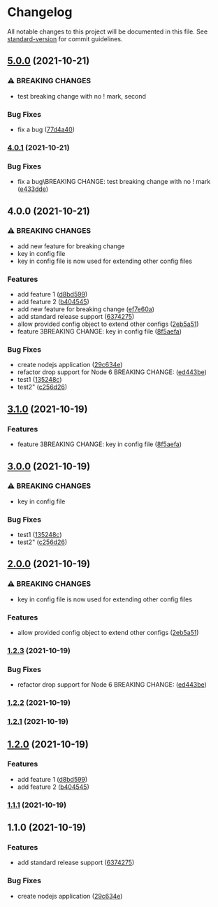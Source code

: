 # Changelog

All notable changes to this project will be documented in this file. See [standard-version](https://github.com/conventional-changelog/standard-version) for commit guidelines.

## [5.0.0](https://github.com/mingerlin/auto-changelog/compare/v4.0.1...v5.0.0) (2021-10-21)

### ⚠ BREAKING CHANGES

- test breaking change with no ! mark, second

### Bug Fixes

- fix a bug ([77d4a40](https://github.com/mingerlin/auto-changelog/commit/77d4a40d7a9e3f2d46967c2b6c92aaf93b5a3cc7))

### [4.0.1](https://github.com/mingerlin/auto-changelog/compare/v4.0.0...v4.0.1) (2021-10-21)

### Bug Fixes

- fix a bug\BREAKING CHANGE: test breaking change with no ! mark ([e433dde](https://github.com/mingerlin/auto-changelog/commit/e433dde37d5c6f92511568deb9e9aed06e570513))

## 4.0.0 (2021-10-21)

### ⚠ BREAKING CHANGES

- add new feature for breaking change
- key in config file
- key in config file is now used for extending other config files

### Features

- add feature 1 ([d8bd599](https://github.com/mingerlin/auto-changelog/commit/d8bd599b8cc016ed32604c4dcf56765778a5b8e2))
- add feature 2 ([b404545](https://github.com/mingerlin/auto-changelog/commit/b404545b17e387a67320debd1519590843acd9f5))
- add new feature for breaking change ([ef7e60a](https://github.com/mingerlin/auto-changelog/commit/ef7e60a77ea18bb7636cd23e387a8e5c476afe31))
- add standard release support ([6374275](https://github.com/mingerlin/auto-changelog/commit/6374275e18270240e8ab209c39db3aec5d0be06a))
- allow provided config object to extend other configs ([2eb5a51](https://github.com/mingerlin/auto-changelog/commit/2eb5a510fee33de4ecc49eee37a724d4114a763d))
- feature 3BREAKING CHANGE: key in config file ([8f5aefa](https://github.com/mingerlin/auto-changelog/commit/8f5aefabe1825f9ffd77d9cea1b116725b7aacbb))

### Bug Fixes

- create nodejs application ([29c634e](https://github.com/mingerlin/auto-changelog/commit/29c634ea98b55cb8475af5084cb8661396630785))
- refactor drop support for Node 6 BREAKING CHANGE: ([ed443be](https://github.com/mingerlin/auto-changelog/commit/ed443beea773ba2bd89d27be8b12875672c44cc6))
- test1 ([135248c](https://github.com/mingerlin/auto-changelog/commit/135248cef6e36e03e25304e121942bab31754822))
- test2" ([c256d26](https://github.com/mingerlin/auto-changelog/commit/c256d26139f3c9efda69255d92e09264be463794))

## [3.1.0](https://github.com/mingerlin/auto-changelog/compare/v3.0.0...v3.1.0) (2021-10-19)

### Features

- feature 3BREAKING CHANGE: key in config file ([8f5aefa](https://github.com/mingerlin/auto-changelog/commit/8f5aefabe1825f9ffd77d9cea1b116725b7aacbb))

## [3.0.0](https://github.com/mingerlin/auto-changelog/compare/v2.0.0...v3.0.0) (2021-10-19)

### ⚠ BREAKING CHANGES

- key in config file

### Bug Fixes

- test1 ([135248c](https://github.com/mingerlin/auto-changelog/commit/135248cef6e36e03e25304e121942bab31754822))
- test2" ([c256d26](https://github.com/mingerlin/auto-changelog/commit/c256d26139f3c9efda69255d92e09264be463794))

## [2.0.0](https://github.com/mingerlin/auto-changelog/compare/v1.2.3...v2.0.0) (2021-10-19)

### ⚠ BREAKING CHANGES

- key in config file is now used for extending other config files

### Features

- allow provided config object to extend other configs ([2eb5a51](https://github.com/mingerlin/auto-changelog/commit/2eb5a510fee33de4ecc49eee37a724d4114a763d))

### [1.2.3](https://github.com/mingerlin/auto-changelog/compare/v1.2.2...v1.2.3) (2021-10-19)

### Bug Fixes

- refactor drop support for Node 6 BREAKING CHANGE: ([ed443be](https://github.com/mingerlin/auto-changelog/commit/ed443beea773ba2bd89d27be8b12875672c44cc6))

### [1.2.2](https://github.com/mingerlin/auto-changelog/compare/v1.2.1...v1.2.2) (2021-10-19)

### [1.2.1](https://github.com/mingerlin/auto-changelog/compare/v1.2.0...v1.2.1) (2021-10-19)

## [1.2.0](https://github.com/mingerlin/auto-changelog/compare/v1.1.1...v1.2.0) (2021-10-19)

### Features

- add feature 1 ([d8bd599](https://github.com/mingerlin/auto-changelog/commit/d8bd599b8cc016ed32604c4dcf56765778a5b8e2))
- add feature 2 ([b404545](https://github.com/mingerlin/auto-changelog/commit/b404545b17e387a67320debd1519590843acd9f5))

### [1.1.1](https://github.com/mingerlin/auto-changelog/compare/v1.1.0...v1.1.1) (2021-10-19)

## 1.1.0 (2021-10-19)

### Features

- add standard release support ([6374275](https://github.com/mingerlin/auto-changelog/commit/6374275e18270240e8ab209c39db3aec5d0be06a))

### Bug Fixes

- create nodejs application ([29c634e](https://github.com/mingerlin/auto-changelog/commit/29c634ea98b55cb8475af5084cb8661396630785))
